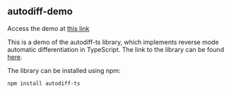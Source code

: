 ## autodiff-demo

Access the demo at [this link](https://seanl01.github.io/autodiff-demo)

This is a demo of the autodiff-ts library, which implements reverse mode automatic differentiation in TypeScript.
The link to the library can be found [here](https://github.com/seanl01/autodiff-ts).

The library can be installed using npm:

```sh
npm install autodiff-ts
```
